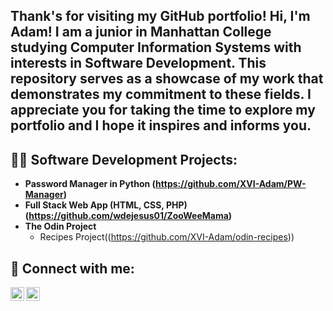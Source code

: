<h2>Thank's for visiting my GitHub portfolio! Hi, I'm Adam! I am a junior in Manhattan College studying Computer Information Systems with interests in Software Development. This repository serves as a showcase of my work that demonstrates my commitment to these fields. I appreciate you for taking the time to explore my portfolio and I hope it inspires and informs you. </h2>

<h2>👨‍💻 Software Development Projects:</h2>

- <b>Password Manager in Python (https://github.com/XVI-Adam/PW-Manager)</b>
- <b>Full Stack Web App (HTML, CSS, PHP) (https://github.com/wdejesus01/ZooWeeMama)</b>
- <b>The Odin Project</b>
  - Recipes Project((https://github.com/XVI-Adam/odin-recipes))

<h2> 🤳 Connect with me:</h2>
<a href="https://www.linkedin.com/in/adam-martinez-321700238/"></a> <img align="left" alt="LinkedInBadge" | width="22px" src="https://img.shields.io/badge/-LinkedIn-blue?style=flat-square&logo=Linkedin&logoColor=white&link=https://www.linkedin.com/in/adam-martinez-321700238/"/>
<img align="left" alt="AdamMartinez | Gmail" width="22px" href="mailto:amartinez24@manhattan.edu" src="https://camo.githubusercontent.com/911a9cd1e2ea9f85abf077cffe80de0ca22f03d010e9fe69c2ba0e0c0588b175/68747470733a2f2f696d672e736869656c64732e696f2f62616467652f2d476d61696c2d6331343433383f7374796c653d666c61742d737175617265266c6f676f3d476d61696c266c6f676f436f6c6f723d7768697465266c696e6b3d6d61696c746f3a686173616e6d6f646573743040676d61696c2e636f6d"/>
